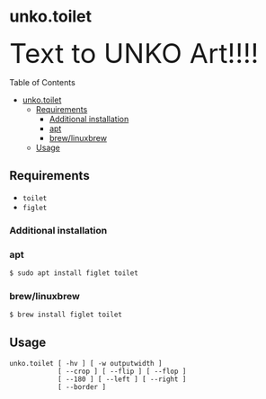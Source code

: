 # unko.toilet

<font size=7>Text to UNKO Art!!!!</font>

Table of Contents

<!--ts-->
* [unko.toilet](doc/unko.toilet.md#unkotoilet)
   * [Requirements](doc/unko.toilet.md#requirements)
      * [Additional installation](doc/unko.toilet.md#additional-installation)
      * [apt](doc/unko.toilet.md#apt)
      * [brew/linuxbrew](doc/unko.toilet.md#brewlinuxbrew)
   * [Usage](doc/unko.toilet.md#usage)

<!-- Added by: runner, at: Thu Sep 23 17:25:06 UTC 2021 -->

<!--te-->

## Requirements

- `toilet`
- `figlet`

### Additional installation

### apt

```sh
$ sudo apt install figlet toilet
```

### brew/linuxbrew

```sh
$ brew install figlet toilet
```

## Usage

```
unko.toilet [ -hv ] [ -w outputwidth ]
            [ --crop ] [ --flip ] [ --flop ]
            [ --180 ] [ --left ] [ --right ]
            [ --border ]
```
